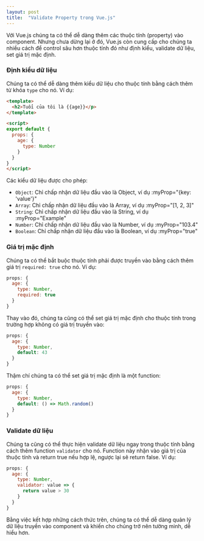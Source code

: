 ```yaml
---
layout: post
title:  "Validate Property trong Vue.js"
---
```


Với Vue.js chúng ta có thể dễ dàng thêm các thuộc tính (property) vào component. Nhưng chưa dừng lại ở đó, Vue.js còn cung cấp cho chúng ta nhiều cách để control sâu hơn thuộc tính đó như định kiểu, validate dữ liệu, set giá trị mặc định.

### Định kiểu dữ liệu
Chúng ta có thể dễ dàng thêm kiểu dữ liệu cho thuộc tính bằng cách thêm từ khóa ```type``` cho nó. Ví dụ:
```html
<template>
  <h2>Tuổi của tôi là {{age}}</p>
</template>

<script>
export default {
  props: {
    age: {
      type: Number
    }
  }
}
</script>
```

Các kiểu dữ liệu được cho phép:
* ```Object```: Chỉ chấp nhận dữ liệu đầu vào là Object, ví dụ :myProp="{key: 'value'}"
* ```Array```: Chỉ chấp nhận dữ liệu đầu vào là Array, ví dụ :myProp="[1, 2, 3]"
* ```String```: Chỉ chấp nhận dữ liệu đầu vào là String, ví dụ :myProp="Example"
* ```Number```: Chỉ chấp nhận dữ liệu đầu vào là Number, ví dụ :myProp="103.4"
* ```Boolean```: Chỉ chấp nhận dữ liệu đầu vào là Boolean, ví dụ :myProp="true"

### Giá trị mặc định
Chúng ta có thể bắt buộc thuộc tính phải được truyền vào bằng cách thêm giá trị ```required: true``` cho nó. Ví dụ:
```js
props: {
  age: {
    type: Number,
    required: true
  }
}
```

Thay vào đó, chúng ta cũng có thể set giá trị mặc định cho thuộc tính trong trường hợp không có giá trị truyền vào:
```js
props: {
  age: {
    type: Number,
    default: 43
  }
}
```

Thậm chí chúng ta có thể set giá trị mặc định là một function:
```js
props: {
  age: {
    type: Number,
    default: () => Math.random()
  }
}
```

### Validate dữ liệu
Chúng ta cũng có thể thực hiện validate dữ liệu ngay trong thuộc tính bằng cách thêm function ```validator``` cho nó. Function này nhận vào giá trị của thuộc tính và return true nếu hợp lệ, ngược lại sẽ return false. Ví dụ:
```js
props: {
  age: {
    type: Number,
    validator: value => {
      return value > 30
    }
  }
}
```

Bằng việc kết hợp những cách thức trên, chúng ta có thể dễ dàng quản lý dữ liệu truyền vào component và khiến cho chúng trở nên tường minh, dễ hiểu hơn.